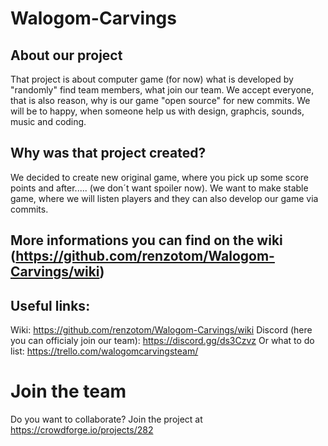 # Walogom-Carvings
## About our project
That project is about computer game (for now) what is developed by "randomly" find team members, what join our team. We accept everyone, that is also reason, why is our game "open source" for new commits. We will be to happy, when someone help us with design, graphcis, sounds, music and coding.
## Why was that project created?
We decided to create new original game, where you pick up some score points and after..... (we don´t want spoiler now). We want to make stable game, where we will listen players and they can also develop our game via commits. 
## More informations you can find on the wiki (https://github.com/renzotom/Walogom-Carvings/wiki)
## Useful links:
Wiki: https://github.com/renzotom/Walogom-Carvings/wiki
Discord (here you can officialy join our team): https://discord.gg/ds3Czvz
Or what to do list: https://trello.com/walogomcarvingsteam/

 # Join the team 
 Do you want to collaborate? Join the project at https://crowdforge.io/projects/282